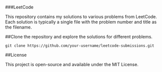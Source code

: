 ###LeetCode

This repository contains my solutions to various problems from LeetCode. Each solution is typically a single file with the problem number and title as the filename.

##Clone the repository and explore the solutions for different problems. 

`git clone https://github.com/your-username/leetcode-submissions.git`

##License

This project is open-source and available under the MIT License.